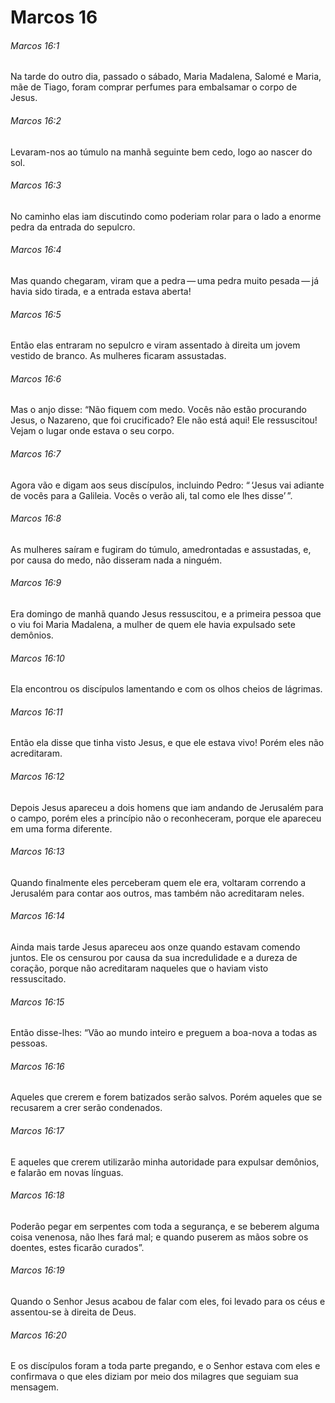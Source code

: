 # Marcos 16

###### Marcos 16:1

Na tarde do outro dia, passado o sábado, Maria Madalena, Salomé e Maria, mãe de Tiago, foram comprar perfumes para embalsamar o corpo de Jesus.

###### Marcos 16:2

Levaram-nos ao túmulo na manhã seguinte bem cedo, logo ao nascer do sol.

###### Marcos 16:3

No caminho elas iam discutindo como poderiam rolar para o lado a enorme pedra da entrada do sepulcro.

###### Marcos 16:4

Mas quando chegaram, viram que a pedra — uma pedra muito pesada — já havia sido tirada, e a entrada estava aberta!

###### Marcos 16:5

Então elas entraram no sepulcro e viram assentado à direita um jovem vestido de branco. As mulheres ficaram assustadas.

###### Marcos 16:6

Mas o anjo disse: “Não fiquem com medo. Vocês não estão procurando Jesus, o Nazareno, que foi crucificado? Ele não está aqui! Ele ressuscitou! Vejam o lugar onde estava o seu corpo.

###### Marcos 16:7

Agora vão e digam aos seus discípulos, incluindo Pedro: “ ‘Jesus vai adiante de vocês para a Galileia. Vocês o verão ali, tal como ele lhes disse’ ”.

###### Marcos 16:8

As mulheres saíram e fugiram do túmulo, amedrontadas e assustadas, e, por causa do medo, não disseram nada a ninguém.

###### Marcos 16:9

Era domingo de manhã quando Jesus ressuscitou, e a primeira pessoa que o viu foi Maria Madalena, a mulher de quem ele havia expulsado sete demônios.

###### Marcos 16:10

Ela encontrou os discípulos lamentando e com os olhos cheios de lágrimas.

###### Marcos 16:11

Então ela disse que tinha visto Jesus, e que ele estava vivo! Porém eles não acreditaram.

###### Marcos 16:12

Depois Jesus apareceu a dois homens que iam andando de Jerusalém para o campo, porém eles a princípio não o reconheceram, porque ele apareceu em uma forma diferente.

###### Marcos 16:13

Quando finalmente eles perceberam quem ele era, voltaram correndo a Jerusalém para contar aos outros, mas também não acreditaram neles.

###### Marcos 16:14

Ainda mais tarde Jesus apareceu aos onze quando estavam comendo juntos. Ele os censurou por causa da sua incredulidade e a dureza de coração, porque não acreditaram naqueles que o haviam visto ressuscitado.

###### Marcos 16:15

Então disse-lhes: “Vão ao mundo inteiro e preguem a boa-nova a todas as pessoas.

###### Marcos 16:16

Aqueles que crerem e forem batizados serão salvos. Porém aqueles que se recusarem a crer serão condenados.

###### Marcos 16:17

E aqueles que crerem utilizarão minha autoridade para expulsar demônios, e falarão em novas línguas.

###### Marcos 16:18

Poderão pegar em serpentes com toda a segurança, e se beberem alguma coisa venenosa, não lhes fará mal; e quando puserem as mãos sobre os doentes, estes ficarão curados”.

###### Marcos 16:19

Quando o Senhor Jesus acabou de falar com eles, foi levado para os céus e assentou-se à direita de Deus.

###### Marcos 16:20

E os discípulos foram a toda parte pregando, e o Senhor estava com eles e confirmava o que eles diziam por meio dos milagres que seguiam sua mensagem.

